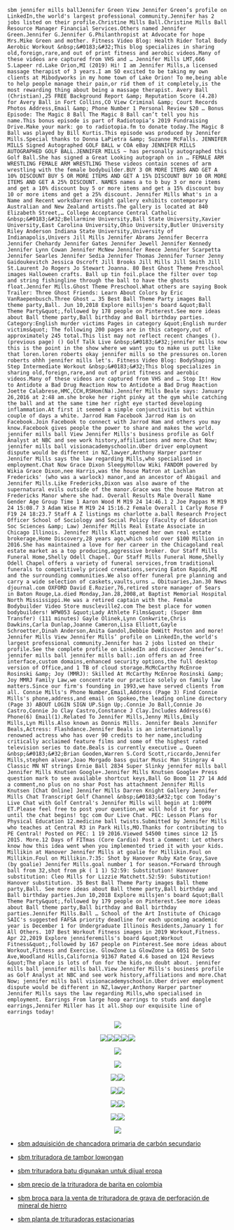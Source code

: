 
```
sbm jennifer mills ballJennifer Green View Jennifer Green’s profile on LinkedIn,the world's largest professional community.Jennifer has 2 jobs listed on their profile.Christine Mills Ball.Christine Mills Ball Resource Manager Financial Services.Others named Jennifer Green.Jennifer G.Jennifer G.Philanthropist at Advocate for hope Mrs.Mike Green and mother. Fitness Video Blog: Health Rider Total Body Aerobic Workout &nbsp;&#0183;&#32;This blog specializes in sharing old,foreign,rare,and out of print fitness and aerobic videos.Many of these videos are captured from VHS and … Jennifer Mills LMT,666 S.Lapeer rd.Lake Orion,MI (2019) Hi! I am Jennifer Mills,a licensed massage therapist of 3 years.I am SO excited to be taking my own clients at Mibodyworks in my home town of Lake Orion! To me,being able to help people manage their pain,or rid them of it completely,is the most rewarding thing about being a massage therapist. Avery Ball (Christian),25 FREE Background Report &amp; Reputation Score (4.28) for Avery Ball in Fort Collins,CO View Criminal &amp; Court Records Photos Address,Email &amp; Phone Number 1 Personal Review $20 … Bonus Episode: The Magic 8 Ball The Magic 8 Ball can’t tell you his name.This bonus episode is part of Radiotopia’s 2019 Fundraising Drive.Make your mark: go to radiotopia.fm to donate today.The Magic 8 Ball was played by Bill Kurtis.This episode was produced by Jennifer Mills.Special thanks to Donna LaPietra &amp; Suzanne McFalls. JENNIFER MILLS Signed Autographed GOLF BALL w COA eBay JENNIFER MILLS AUTOGRAPHED GOLF BALL.JENNIFER MILLS ~ has personally autographed this Golf Ball.She has signed a Great Looking autograph on in … FEMALE ARM WRESTLING FEMALE ARM WRESTLING These videos contain scenes of arm wrestling with the female bodybuilder.BUY 3 OR MORE ITEMS AND GET A 10% DISCOUNT BUY 5 OR MORE ITEMS AND GET A 15% DISCOUNT BUY 10 OR MORE ITEMS AND GET A 25% DISCOUNT. NAMES names a to b buy 3 or more items and get a 10% discount buy 5 or more items and get a 15% discount buy 10 or more items and get a 25% discount. Jennifer Mills What's in a Name and Recent worksDarren Knight gallery exhibits contemporary Australian and New Zealand artists.The gallery is located at 840 Elizabeth Street,… College Acceptance Central Catholic &nbsp;&#0183;&#32;Bellarmine University,Ball State University,Xavier University,East Carolina University,Ohio University,Butler University Riley Anderson Indiana State University,University of Indianapolis,Univers Jill Mills Jennifer Abrams Jennifer Becerra Jennifer Chehardy Jennifer Gates Jennifer Jewell Jennifer Kennedy Jennifer Lynn Cowan Jennifer McNew Jennifer Reece Jennifer Scarpetta Jennifer Searles Jennifer Sedia Jennifer Thomas Jennifer Turner Jenny Gaidoukevitch Jessica Oscroft Jill Brooks Jill Mills Jill Smith Jill St.Laurent Jo Rogers Jo Stewart Joanna. 80 Best Ghost Theme Preschool images Halloween crafts. Ball up tin foil.place the filter over top and string fishingline through the ball to have the ghosts float.Jennifer Mills.Ghost Theme Preschool.What others are saying Book Trailer: Three Ghost Friends: Learn About Colors by Eric VanRaepenbusch.Three Ghost … 35 Best Ball Theme Party images Ball theme party,Ball. Jun 10,2018 Explore millsjen's board &quot;Ball Theme Party&quot;,followed by 178 people on Pinterest.See more ideas about Ball theme party,Ball birthday and Ball birthday parties. Category:English murder victims Pages in category &quot;English murder victims&quot; The following 200 pages are in this category,out of approximately 245 total.This list may not reflect recent changes ().(previous page) () Golf Talk Live &nbsp;&#0183;&#32;jennifer mills now this is the point in the show where we want you to make us putt like that loren.loren roberts okay jennifer mills so the pressures on.loren roberts ohhh jennifer mills let's. Fitness Video Blog: BodyShaping Step Intermediate Workout &nbsp;&#0183;&#32;This blog specializes in sharing old,foreign,rare,and out of print fitness and aerobic videos.Many of these videos are captured from VHS and … Stop It! How to Antidote a Bad Drug Reaction How to Antidote a Bad Drug Reaction Joette Calabrese,HMC,CCH,RSHom(Na).Jennifer Mills Beale says: January 26,2016 at 2:48 am.she broke her right pinky at the gym while catching the ball and at the same time her right eye started developing inflammation.At first it seemed a simple conjunctivitis but within couple of days a white. Jarrod Ham Facebook Jarrod Ham is on Facebook.Join Facebook to connect with Jarrod Ham and others you may know.Facebook gives people the power to share and makes the world. jennifer mills ball View Jennifer Mills's business profile as Golf Analyst at NBC and see work history,affiliations and more.Chat Now; jennifer mills ball visionacademyschoolin.Uber driver employment dispute would be different in NZ,lawyer,Anthony Harper partner Jennifer Mills says the law regarding Mills,who specialised in employment.Chat Now Grace Dixon SleepyHollow Wiki FANDOM powered by Wikia Grace Dixon,nee Harris,was the house Matron at Lachlan Fredericks' (who was a warlock) manor,and an ancestor of Abigail and Jennifer Mills.Like Fredericks,Dixon was also aware of the supernatural evils outside of the manor.Grace was the house Matron at Fredericks Manor where she had. Overall Results Male Overall Name Gender Age Group Time 1 Aaron Wood M M19 24 14:46.1 2 Joe Pappas M M19 24 15:08.7 3 Adam Wise M M19 24 15:16.2 Female Overall 1 Carly Rose F F19 24 18:23.7 Staff A Z listings ms charlotte a.ball Research Project Officer School of Sociology and Social Policy (Faculty of Education Soc Sciences &amp; Law) Jennifer Mills Real Estate Associate in Chicago Illinois. Jennifer Mills Klatt opened her own real estate brokerage,Home Discovery,28 years ago,which sold over $100 Million in 2016.She has maintained a love for her career in the Chicagoland real estate market as a top producing,aggressive broker. Our Staff Mills Funeral Home,Shelly Odell Chapel. Our Staff Mills Funeral Home,Shelly Odell Chapel offers a variety of funeral services,from traditional funerals to competitively priced cremations,serving Eaton Rapids,MI and the surrounding communities.We also offer funeral pre planning and carry a wide selection of caskets,vaults,urns … Obituaries,Jan.30 News djournal.com OXFORD David E.Rozier,76,retired store manager of Sears in Baton Rouge,La.died Monday,Jan.28,2008,at Baptist Memorial Hospital North Mississippi.He was a retired captain with the. Female Bodybuilder Video Store muscleville2.com The best place for women bodybuilders! WPW053 &quot;Lady Athlete Films&quot; (Super 8mm Transfer) (111 minutes) Gayle Olinek,Lynn Conkwrite,Chris Dawkins,Carla Dunlap,Joanne Cameron,Lisa Elliott,Gayle Schroetter,Dinah Anderson,Anita Gandol,Debbie DeWitt Poston and more! Jennifer Mills View Jennifer Mills’ profile on LinkedIn,the world's largest professional community.Jennifer has 2 jobs listed on their profile.See the complete profile on LinkedIn and discover Jennifer’s. jennifer mills ball jennifer mills ball:.ion offers an ad free interface,custom domains,enhanced security options,the full desktop version of Office,and 1 TB of cloud storage.McMcCarthy McEnroe Rosinski &amp; Joy (MMRJ): Skilled At McCarthy McEnroe Rosinski &amp; Joy MMRJ Family Law,we concentrate our practice solely on family law matters.Since our firm's founding in 1993,we have served clients from all. Connie Mills's Phone Number,Email,Address (Page 3) Find Connie Mills's phone,address,and email on Spokeo,the leading online directory (Page 3) ABOUT LOGIN SIGN UP.Sign Up;.Connie Jo Ball,Connie Jo Castro,Connie Jo Clay Castro,Constance J Clay.Includes Address(6) Phone(6) Email(1).Related To Jennifer Mills,Jenny Mills,Emily Mills,Lyn Mills.Also known as Donnis Mills. Jennifer Beals Jennifer Beals,Actress: Flashdance.Jennifer Beals is an internationally renowned actress who has over 90 credits to her name,including critically acclaimed feature films and some of the highest rated television series to date.Beals is currently executive … Queen &nbsp;&#0183;&#32;Brian Gooden,Warren S.Cord Scott,riccardo,Jennifer Mills,stephen alvear,Joao Morgado bass guitar Music Man Stingray 4 Classic MN NT strings Ernie Ball 2834 Super Slinky jennifer mills ball Jennifer Mills Knutsen Google+.Jennifer Mills Knutsen Google+ Press question mark to see available shortcut keys,Ball Go Boom 11 27 14 Add a comment,no plus on no shar Post has attachment Jennifer Mills Knutsen [Chat Online] Jennifer Mills Darren Knight Gallery Jennifer Mills Chat Transcript Golf Channel &nbsp;&#0183;&#32;tgc com Today's Live Chat with Golf Central's Jennifer Mills will begin at 1:00PM ET.Please feel free to post your question,we will hold it for you until the chat begins! tgc com Our Live Chat. PEC: Lesson Plans for Physical Education 12.medicine ball twists.Submitted by Jennifer Mills who teaches at Central R3 in Park Hills,MO.Thanks for contributing to PE Central! Posted on PEC: 1 19 2016.Viewed 54500 times since 12 15 2015. More.12 Days of FITmas (Core Cardio) Post a Comment: Let others know how this idea went when you implemented tried it with your kids. Millikin at Hanover Jennifer Mills at goalie for Millikin.Foul on Millikin.Foul on Millikin.7:35: Shot by Hanover Ruby Kate Gray,Save (by goalie) Jennifer Mills.goal number 1 for season.*Forward through ball from 32,shot from pk ( 1 1) 52:59: Substitution! Hanover substitution: Cleo Mills for Lizzie Matchett.52:59: Substitution! Hanover substitution. 35 Best Ball Theme Party images Ball theme party,Ball. See more ideas about Ball theme party,Ball birthday and Ball birthday parties.Jun 10,2018 Explore millsjen's board &quot;Ball Theme Party&quot;,followed by 179 people on Pinterest.See more ideas about Ball theme party,Ball birthday and Ball birthday parties.Jennifer Mills.Ball … School of the Art Institute of Chicago SAIC's suggested FAFSA priority deadline for each upcoming academic year is December 1 for Undergraduate Illinois Residents,January 1 for All Others. 107 Best Workout Fitness images in 2019 Workout,Fitness. Apr 22,2019 Explore jenniferemills's board &quot;Workout Fitness&quot;,followed by 167 people on Pinterest.See more ideas about Workout,Fitness and Exercise. GlowZone La GlowZone La 6051 De Soto Ave,Woodland Hills,California 91367 Rated 4.6 based on 124 Reviews &quot;The place is lots of fun for the kids,no doubt about. jennifer mills ball jennifer mills ball.View Jennifer Mills's business profile as Golf Analyst at NBC and see work history,affiliations and more.Chat Now; jennifer mills ball visionacademyschoolin.Uber driver employment dispute would be different in NZ,lawyer,Anthony Harper partner Jennifer Mills says the law regarding Mills,who specialised in employment. Earrings From large hoop earrings to studs and dangle earrings,Jennifer Miller has it all.Shop our exquisite line of earrings today! 
```

<div align="center">

<a href="https://es-crusher.shibang-china.com/github&k=sbm+jennifer+mills+ball"><img src="https://static.shibang-china.com/es/crusher/logo.jpg"></a>

<a href="https://es-crusher.shibang-china.com/github&k=sbm+jennifer+mills+ball"><img src="https://static.shibang-china.com/es/crusher/index.jpg"></a><a href="https://es-crusher.shibang-china.com/material.htmlgithub&k=sbm+jennifer+mills+ball"><img src="https://static.shibang-china.com/es/crusher/material.jpg"></a><a href="https://es-crusher.shibang-china.com/application.htmlgithub&k=sbm+jennifer+mills+ball"><img src="https://static.shibang-china.com/es/crusher/application.jpg"></a><a href="https://es-crusher.shibang-china.com/aboutus.htmlgithub&k=sbm+jennifer+mills+ball"><img src="https://static.shibang-china.com/es/crusher/aboutus.jpg"></a><a href="https://es-crusher.shibang-china.com/contact.htmlgithub&k=sbm+jennifer+mills+ball"><img src="https://static.shibang-china.com/es/crusher/contact.jpg"></a>

<a href="https://es-crusher.shibang-china.com/github&k=sbm+jennifer+mills+ball"><img src="https://static.shibang-china.com/es/crusher/banner.jpg"></a>

<a href="https://swt.shibang-china.com/github&k=sbm+jennifer+mills+ball"><img src="https://static.shibang-china.com/es/crusher/text.jpg"></a>

<a href="https://swt.shibang-china.com/github&k=sbm+jennifer+mills+ball"><img src="https://static.shibang-china.com/es/crusher/chat.jpg"></a><a href="https://es-crusher.shibang-china.com/contact.htmlgithub&k=sbm+jennifer+mills+ball"><img src="https://static.shibang-china.com/es/crusher/message.jpg"></a>

<a href="https://es-crusher.shibang-china.com/products/pe.htmlgithub&k=sbm+jennifer+mills+ball"><img src="https://static.shibang-china.com/es/crusher/pe.jpg"></a><a href="https://es-crusher.shibang-china.com/products/pf.htmlgithub&k=sbm+jennifer+mills+ball"><img src="https://static.shibang-china.com/es/crusher/pf.jpg"></a>

<a href="https://es-crusher.shibang-china.com/products/hpt.htmlgithub&k=sbm+jennifer+mills+ball"><img src="https://static.shibang-china.com/es/crusher/hpt.jpg"></a><a href="https://es-crusher.shibang-china.com/products/vsi.htmlgithub&k=sbm+jennifer+mills+ball"><img src="https://static.shibang-china.com/es/crusher/vsi.jpg"></a>

<a href="https://es-crusher.shibang-china.com/products/klv.htmlgithub&k=sbm+jennifer+mills+ball"><img src="https://static.shibang-china.com/es/crusher/klv.jpg"></a><a href="https://es-crusher.shibang-china.com/products/portable.htmlgithub&k=sbm+jennifer+mills+ball"><img src="https://static.shibang-china.com/es/crusher/portable.jpg"></a>

<a href="https://swt.shibang-china.com/github&k=sbm+jennifer+mills+ball"><img src="https://static.shibang-china.com/es/crusher/case.jpg"></a>

</div>


* [sbm adquisición de chancadora primaria de carbón secundario](sbm%20adquisici%C3%B3n%20de%20chancadora%20primaria%20de%20carb%C3%B3n%20secundario.md)

* [sbm trituradora de tambor lowongan](sbm%20trituradora%20de%20tambor%20lowongan.md)

* [sbm trituradora batu digunakan untuk dijual eropa](sbm%20trituradora%20batu%20digunakan%20untuk%20dijual%20eropa.md)

* [sbm precio de la trituradora de barita en colombia](sbm%20precio%20de%20la%20trituradora%20de%20barita%20en%20colombia.md)

* [sbm broca para la venta de trituradora de grava de perforación de mineral de hierro](sbm%20broca%20para%20la%20venta%20de%20trituradora%20de%20grava%20de%20perforaci%C3%B3n%20de%20mineral%20de%20hierro.md)

* [sbm planta de trituradoras estacionarias](sbm%20planta%20de%20trituradoras%20estacionarias.md)